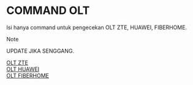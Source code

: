 # COMMAND OLT

Isi hanya command untuk pengecekan OLT ZTE, HUAWEI, FIBERHOME.
> [!NOTE]
> UPDATE JIKA SENGGANG.

[OLT ZTE](ZTE.md)\
[OLT HUAWEI](HUAWEI.md)\
[OLT FIBERHOME](FIBERHOME.md) 
